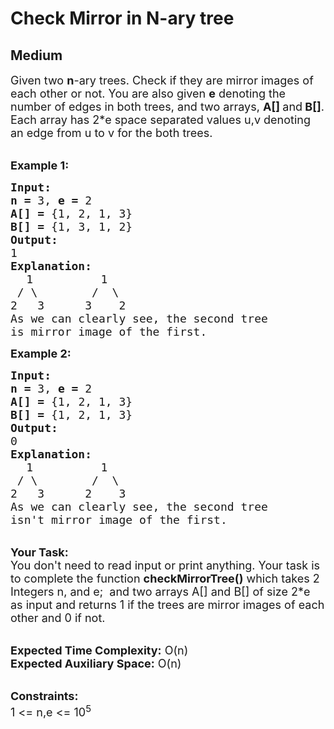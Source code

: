 # Check Mirror in N-ary tree
##  Medium 
<div class="problem-statement">
                <p></p><p><span style="font-size:18px">Given two <strong>n</strong>-ary trees.&nbsp;Check if they are mirror images of each other or not. You are also given <strong>e</strong> denoting the number of edges in both trees, and two arrays, <strong>A[] </strong>and<strong> </strong><strong>B[]</strong>. </span> <span style="font-size:18px">Each array has&nbsp;2*e space separated values u,v denoting an edge from u to v for the both trees.</span></p>

<p><br>
<span style="font-size:18px"><strong>Example 1:</strong></span></p>

<pre><span style="font-size:18px"><strong>Input:</strong></span>
<span style="font-size:18px"><strong>n = </strong>3, <strong>e = </strong>2</span>
<span style="font-size:18px"><strong>A[] = </strong>{1, 2, 1, 3}</span>
<span style="font-size:18px"><strong>B[] = </strong>{1, 3, 1, 2}</span>
<span style="font-size:18px"><strong>Output:
</strong>1</span>
<span style="font-size:18px"><strong>Explanation:
</strong></span>   <span style="font-size:18px">1          1
 / \        /  \
2   3      3    2</span> 
<span style="font-size:18px">As we can clearly see, the second tree
is mirror image of the first.</span>
</pre>

<p><span style="font-size:18px"><strong>Example 2:</strong></span></p>

<pre><span style="font-size:18px"><strong>Input:</strong></span>
<span style="font-size:18px"><strong>n = </strong>3, <strong>e = </strong>2</span>
<span style="font-size:18px"><strong>A[] = </strong>{1, 2, 1, 3}</span>
<span style="font-size:18px"><strong>B[] = </strong>{1, 2, 1, 3}</span>
<span style="font-size:18px"><strong>Output:
</strong>0</span>
<span style="font-size:18px"><strong>Explanation:
</strong></span>   <span style="font-size:18px">1          1
 / \        /  \
2   3      2    3</span> 
<span style="font-size:18px">As we can clearly see, the second tree
isn't mirror image of the first.</span></pre>

<p><br>
<span style="font-size:18px"><strong>Your Task:</strong><br>
You don't need to read input or print anything. Your task is to complete the function <strong>checkMirrorTree()</strong> which takes 2 Integers n, and e;&nbsp; and two arrays A[] and B[] of size 2*e as input and returns 1 if the trees are mirror images of each other and 0 if not.</span></p>

<p><br>
<span style="font-size:18px"><strong>Expected Time Complexity:</strong> O(n)<br>
<strong>Expected Auxiliary Space:</strong> O(n)</span></p>

<p><br>
<span style="font-size:18px"><strong>Constraints:</strong></span><br>
<span style="font-size:18px">1 &lt;= n,e &lt;= 10<sup>5</sup></span></p>
 <p></p>
            </div>